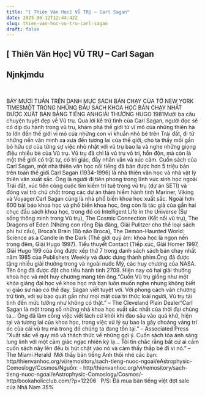```yaml
---
title: "[ Thiên Văn Học] VŨ TRỤ – Carl Sagan"
date: 2025-06-12T12:44:42Z
slug: thien-van-hoc-vu-tru-carl-sagan
draft: false
---
```


## [ Thiên Văn Học] VŨ TRỤ – Carl Sagan

## Njnkjmdu

​ ​ ​

BẢY MƯƠI TUẦN TRÊN DANH MỤC SÁCH BÁN CHẠY CỦA TỜ NEW YORK TIMES​MỘT TRONG NHỮNG ĐẦU SÁCH KHOA HỌC BÁN CHẠY NHẤT ĐƯỢC XUẤT BẢN BẰNG TIẾNG ANH​GIẢI THƯỞNG HUGO 1981​Mười ba câu chuyện tuyệt đẹp về Vũ trụ. Qua lời kể trữ tình của Carl Sagan, người đọc sẽ có dịp du hành trong vũ trụ, khám phá thế giới từ vĩ mô của những thiên hà to lớn đến thế giới vi mô của những con vi khuẩn nhỏ bé trên Trái đất, đi từ những nền văn minh xa xưa đến tương lai của thế giới, cho ta thấy mối gắn bó hữu cơ của từng sự việc nhỏ nhặt với vũ trụ bao la và nghe những giọng điệu nhiều bè của Vũ trụ. Vũ trụ đã chỉ là vũ trụ vô tri, hỗn độn, mà còn là một thế giới có trật tự, có tri giác, đầy nhân văn và xúc cảm. Cuốn sách của Carl Sagan, một nhà thiên văn học nổi tiếng đã bán được hơn 5 triệu bản trên toàn thế giới.​Carl Sagan (1934-1996) là nhà thiên văn học và nhà vật lý thiên văn xuất sắc. Ông là người đi tiên phong trong lĩnh vực sinh học ngoài Trái đất, xúc tiến công cuộc tìm kiếm trí tuệ trong vũ trụ (dự án SETI) và đóng vai trò chủ chốt trong các dự án thám hiểm hành tinh Mariner, Viking và Voyager.​Carl Sagan cũng là nhà phổ biến khoa học xuất sắc. Ngoài hơn 600 bài báo khoa học và phổ biến khoa học, ông còn là tác giả của gần hai chục đầu sách khoa học, trong đó có Intelligent Life in the Universe (Sự sống thông minh trong Vũ trụ), The Cosmic Connection (Kết nối vũ trụ), The Dragons of Eden (Những con rồng Địa đàng, Giải Pulitzer cho thể loại sách phi hư cấu), Broca’s Brain (Bộ não Broca), The Demon-Haunted World: Science as a Candle in the Dark (Thế giới quỷ ám: khoa học là ngọn nến trong đêm, Giải Hugo 1997). Tiểu thuyết Contact (Tiếp xúc, Giải Homer 1997, Giải Hugo 199 của ông được xếp thứ 7 trong danh sách sách bán chạy nhất năm 1985 của Publishers Weekly và được dựng thành phim.​Ông đã được tặng nhiều giải thưởng trong và ngoài nước Mỹ, các huy chương của NASA. Tên ông đã được đặt cho tiểu hành tinh 2709. Hiện nay có hai giải thưởng khoa học và một huy chương mang tên ông.​“Cuốn Vũ trụ giống như một khóa giảng đại học về khoa học mà bạn luôn muốn nghe nhưng không biết vị giáo sư nào có thể dạy. Sagan viết tuyệt vời. Với phong cách văn chương trữ tình, với sự bao quát gần như mọi mặt của tri thức loài người, Vũ trụ tài tình đến mức tưởng như không có thật.” – The Cleveland Plain Dealer​“Carl Sagan là một trong số những nhà khoa học xuất sắc nhất của thời đại chúng ta… Ông đã làm công việc viết lách cừ khôi khi đào sâu vào quá khứ, hiện tại và tương lai của khoa học, trong việc xử lý sự bao la gây choáng váng trí óc của cái vũ trụ mà trong đó chúng ta đang tồn tại.” – Associated Press​“Xuất sắc về quy mô và thách thức về những gợi ý. Cuốn sách tỏa ánh sáng lung linh với một cảm giác ngạc nhiên kỳ lạ… Tôi tin chắc rằng bất cứ ai cầm cuốn sách này lên đều bị hút chặt vào nó và cảm thấy thấp bé đi vì nó.” – The Miami Herald​ ​ ​Mới thấy bản tiếng Anh thôi nhé các bạn:​ ​ http/thienvanhoc.org/vi/remository/sach-tieng-nuoc-ngoai/eAstrophysic-Comoslogy/Cosmos/​ ​Nguồn:​ ​- http/thienvanhoc.org/vi/remository/sach-tieng-nuoc-ngoai/eAstrophysic-Comoslogy/Cosmos/ ​- http/bookaholicclub.com/?p=12206 ​ ​ ​P/S: Đã mua bản tiếng việt đợt sale của Nhã Nam 35% ​